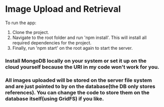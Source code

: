 # Image Upload and Retrieval

To run the app:
1) Clone the project.
2) Navigate to the root folder and run 'npm install'. This will install all required dependencies for the project.
3) Finally, run 'npm start' on the root again to start the server.

### Install MongoDB locally on your system or set it up on the cloud yourself because the URI in my code won't work for you.

### All images uploaded will be stored on the server file system and are just pointed to by on the database(the DB only stores references). You can change the code to store them on the database itself(using GridFS) if you like.

